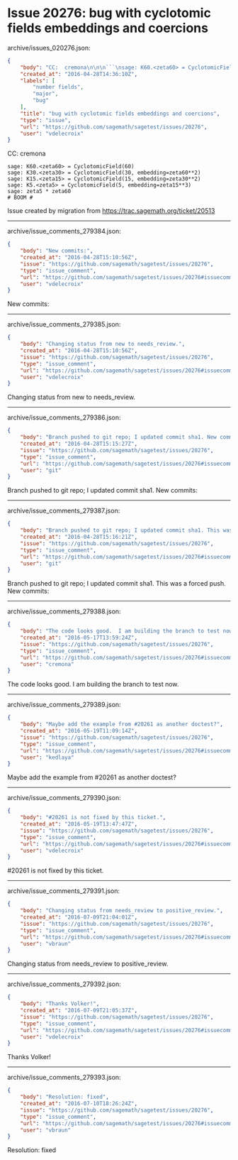# Issue 20276: bug with cyclotomic fields embeddings and coercions

archive/issues_020276.json:
```json
{
    "body": "CC:  cremona\n\n\n```\nsage: K60.<zeta60> = CyclotomicField(60)\nsage: K30.<zeta30> = CyclotomicField(30, embedding=zeta60**2)\nsage: K15.<zeta15> = CyclotomicField(15, embedding=zeta30**2)\nsage: K5.<zeta5> = CyclotomicField(5, embedding=zeta15**3)\nsage: zeta5 * zeta60\n# BOOM #\n```\n\n\nIssue created by migration from https://trac.sagemath.org/ticket/20513\n\n",
    "created_at": "2016-04-28T14:36:10Z",
    "labels": [
        "number fields",
        "major",
        "bug"
    ],
    "title": "bug with cyclotomic fields embeddings and coercions",
    "type": "issue",
    "url": "https://github.com/sagemath/sagetest/issues/20276",
    "user": "vdelecroix"
}
```
CC:  cremona


```
sage: K60.<zeta60> = CyclotomicField(60)
sage: K30.<zeta30> = CyclotomicField(30, embedding=zeta60**2)
sage: K15.<zeta15> = CyclotomicField(15, embedding=zeta30**2)
sage: K5.<zeta5> = CyclotomicField(5, embedding=zeta15**3)
sage: zeta5 * zeta60
# BOOM #
```


Issue created by migration from https://trac.sagemath.org/ticket/20513





---

archive/issue_comments_279384.json:
```json
{
    "body": "New commits:",
    "created_at": "2016-04-28T15:10:56Z",
    "issue": "https://github.com/sagemath/sagetest/issues/20276",
    "type": "issue_comment",
    "url": "https://github.com/sagemath/sagetest/issues/20276#issuecomment-279384",
    "user": "vdelecroix"
}
```

New commits:



---

archive/issue_comments_279385.json:
```json
{
    "body": "Changing status from new to needs_review.",
    "created_at": "2016-04-28T15:10:56Z",
    "issue": "https://github.com/sagemath/sagetest/issues/20276",
    "type": "issue_comment",
    "url": "https://github.com/sagemath/sagetest/issues/20276#issuecomment-279385",
    "user": "vdelecroix"
}
```

Changing status from new to needs_review.



---

archive/issue_comments_279386.json:
```json
{
    "body": "Branch pushed to git repo; I updated commit sha1. New commits:",
    "created_at": "2016-04-28T15:15:27Z",
    "issue": "https://github.com/sagemath/sagetest/issues/20276",
    "type": "issue_comment",
    "url": "https://github.com/sagemath/sagetest/issues/20276#issuecomment-279386",
    "user": "git"
}
```

Branch pushed to git repo; I updated commit sha1. New commits:



---

archive/issue_comments_279387.json:
```json
{
    "body": "Branch pushed to git repo; I updated commit sha1. This was a forced push. New commits:",
    "created_at": "2016-04-28T15:16:21Z",
    "issue": "https://github.com/sagemath/sagetest/issues/20276",
    "type": "issue_comment",
    "url": "https://github.com/sagemath/sagetest/issues/20276#issuecomment-279387",
    "user": "git"
}
```

Branch pushed to git repo; I updated commit sha1. This was a forced push. New commits:



---

archive/issue_comments_279388.json:
```json
{
    "body": "The code looks good.  I am building the branch to test now.",
    "created_at": "2016-05-17T13:59:24Z",
    "issue": "https://github.com/sagemath/sagetest/issues/20276",
    "type": "issue_comment",
    "url": "https://github.com/sagemath/sagetest/issues/20276#issuecomment-279388",
    "user": "cremona"
}
```

The code looks good.  I am building the branch to test now.



---

archive/issue_comments_279389.json:
```json
{
    "body": "Maybe add the example from #20261 as another doctest?",
    "created_at": "2016-05-19T11:09:14Z",
    "issue": "https://github.com/sagemath/sagetest/issues/20276",
    "type": "issue_comment",
    "url": "https://github.com/sagemath/sagetest/issues/20276#issuecomment-279389",
    "user": "kedlaya"
}
```

Maybe add the example from #20261 as another doctest?



---

archive/issue_comments_279390.json:
```json
{
    "body": "#20261 is not fixed by this ticket.",
    "created_at": "2016-05-19T13:47:47Z",
    "issue": "https://github.com/sagemath/sagetest/issues/20276",
    "type": "issue_comment",
    "url": "https://github.com/sagemath/sagetest/issues/20276#issuecomment-279390",
    "user": "vdelecroix"
}
```

#20261 is not fixed by this ticket.



---

archive/issue_comments_279391.json:
```json
{
    "body": "Changing status from needs_review to positive_review.",
    "created_at": "2016-07-09T21:04:01Z",
    "issue": "https://github.com/sagemath/sagetest/issues/20276",
    "type": "issue_comment",
    "url": "https://github.com/sagemath/sagetest/issues/20276#issuecomment-279391",
    "user": "vbraun"
}
```

Changing status from needs_review to positive_review.



---

archive/issue_comments_279392.json:
```json
{
    "body": "Thanks Volker!",
    "created_at": "2016-07-09T21:05:37Z",
    "issue": "https://github.com/sagemath/sagetest/issues/20276",
    "type": "issue_comment",
    "url": "https://github.com/sagemath/sagetest/issues/20276#issuecomment-279392",
    "user": "vdelecroix"
}
```

Thanks Volker!



---

archive/issue_comments_279393.json:
```json
{
    "body": "Resolution: fixed",
    "created_at": "2016-07-10T18:26:24Z",
    "issue": "https://github.com/sagemath/sagetest/issues/20276",
    "type": "issue_comment",
    "url": "https://github.com/sagemath/sagetest/issues/20276#issuecomment-279393",
    "user": "vbraun"
}
```

Resolution: fixed
